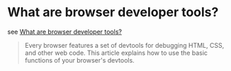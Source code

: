 # What are browser developer tools?

see [What are browser developer tools?](https://developer.mozilla.org/en-US/docs/Learn/Common_questions/What_are_browser_developer_tools)

> Every browser features a set of devtools for debugging HTML, CSS, and other web code. This article explains how to use the basic functions of your browser's devtools.

## 